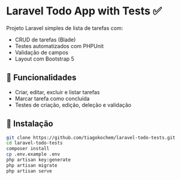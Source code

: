 # Laravel Todo App with Tests ✅

Projeto Laravel simples de lista de tarefas com:

- CRUD de tarefas (Blade)
- Testes automatizados com PHPUnit
- Validação de campos
- Layout com Bootstrap 5

## 🚀 Funcionalidades
- Criar, editar, excluir e listar tarefas
- Marcar tarefa como concluída
- Testes de criação, edição, deleção e validação

## 🔧 Instalação

```bash
git clone https://github.com/tiagokochem/laravel-todo-tests.git
cd laravel-todo-tests
composer install
cp .env.example .env
php artisan key:generate
php artisan migrate
php artisan serve
